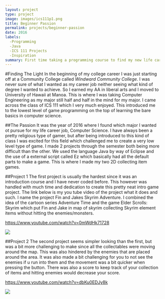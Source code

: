 ```yaml
---
layout: project
type: project
image: images/ics111p1.png
title: Beginner Passion
permalink: projects/beginner-passion
date: 2016
labels:
  -Programming
  -Java
  -ICS 111 Projects
  -Inspiration
summary: First time taking a programming course to find my new life career and I very muuch enjoyed it even if the project was a very intro type of game.
---
```


#Finding The Light
In the beginning of my college career I was just starting off at a Community College called *Windward Community College*. I was never sure of what I wanted as my career job neither seeing what kind of degree I wanted to achieve. So I earned my AA in liberal arts and I moved to University of Hawaii at Manoa. This is where I was taking Computer Engineering as my major still half and half in the mind for my major. I came across the class of ICS 111 which I very much enjoyed. This introduced me to the lowest level of game programming on the top of learning the bare basics in computer science. 

##The Passion
It was the year of 2016 where I found which major I wanted ot pursue for my life career job, Computer Science. I have always been a pretty religious type of gamer, but after being introduced to this kind of class I was excited for this field which challenged me to create a very low level type of game. I made 2 projects through the semester both being more difficult than the other. We used the language Java by way of Eclipse and the use of a external script called Ez which basically had all the default parts to make a game. This is where I made my two 2D collecting item games.

##Project 1
The first project is usually the hardest since it was an introduction course and I have never coded before. This however was handled with much time and dedication to create this pretty neat intro game project. The link below is my you tube video of the project what it does and such. I name the project Fin and Jakes Skyrim Adventure. I combined the idea of the cartoon series Adventure Time and the game Elder Scrolls: Skyrim which put Fin and Jake in map of skyrim collecting Skyrim element items without hitting the enemies/monsters.

https://www.youtube.com/watch?v=0mWdHk71728

<img class="ui medium floated rounded image" src="{{ site.baseurl }}/images/ics111p1.png">

##Project 2
The second project seems simpler looking than the first, but was a bit more challenging to make since all the collectables were moving around the map. This was also hindered by the enemies that are placed around the area. It was also made a bit challenging for you to not see the enemies if u run into them and the movement was a bit quicker when pressing the button. There was also a score to keep track of your collection of items and hitting enemies would decrease your score. 

https://www.youtube.com/watch?v=dbKu0EDJy8k

<img class="ui medium floated rounded image" src="{{ site.baseurl }}/images/ics111p2.png">
